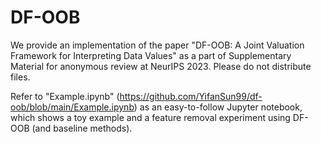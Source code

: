 # DF-OOB

We provide an implementation of the paper "DF-OOB: A Joint Valuation Framework for Interpreting Data Values" as a part of Supplementary Material for anonymous review at NeurIPS 2023. Please do not distribute files.

Refer to "Example.ipynb" (https://github.com/YifanSun99/df-oob/blob/main/Example.ipynb) as an easy-to-follow Jupyter notebook, which shows a toy example and a feature removal experiment using DF-OOB (and baseline methods).
